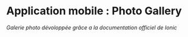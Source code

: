 # Application mobile : Photo Gallery
*Galerie photo dévoloppée grâce a la documentation officiel de Ionic*
